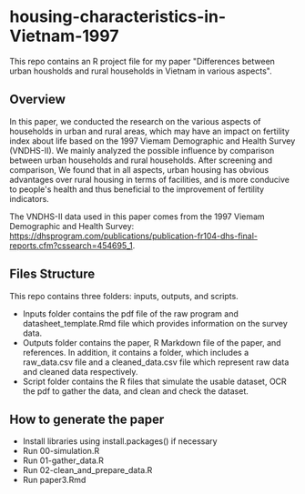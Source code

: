 # housing-characteristics-in-Vietnam-1997
This repo contains an R project file for my paper "Differences between urban housholds and rural households in Vietnam in various aspects".

## Overview
In this paper, we conducted the research on the various aspects of households in urban and rural areas, which may have an impact on fertility index about life based on the 1997 Viemam Demographic and Health Survey (VNDHS-II). We mainly analyzed the possible influence by comparison between urban households and rural households. After screening and comparison, We found that in all aspects, urban housing has obvious advantages over rural housing in terms of facilities, and is more conducive to people's health and thus beneficial to the improvement of fertility indicators.

The VNDHS-II data used in this paper comes from the 1997 Viemam Demographic and Health Survey: https://dhsprogram.com/publications/publication-fr104-dhs-final-reports.cfm?cssearch=454695_1.

## Files Structure
This repo contains three folders: inputs, outputs, and scripts. 

- Inputs folder contains the pdf file of the raw program and datasheet_template.Rmd file which provides information on the survey data. 
- Outputs folder contains the paper, R Markdown file of the paper, and references. In addition, it contains a folder, which includes a raw_data.csv file and a cleaned_data.csv file which represent raw data and cleaned data respectively.
- Script folder contains the R files that simulate the usable dataset, OCR the pdf to gather the data, and clean and check the dataset.

## How to generate the paper
- Install libraries using install.packages() if necessary
- Run 00-simulation.R
- Run 01-gather_data.R
- Run 02-clean_and_prepare_data.R
- Run paper3.Rmd
